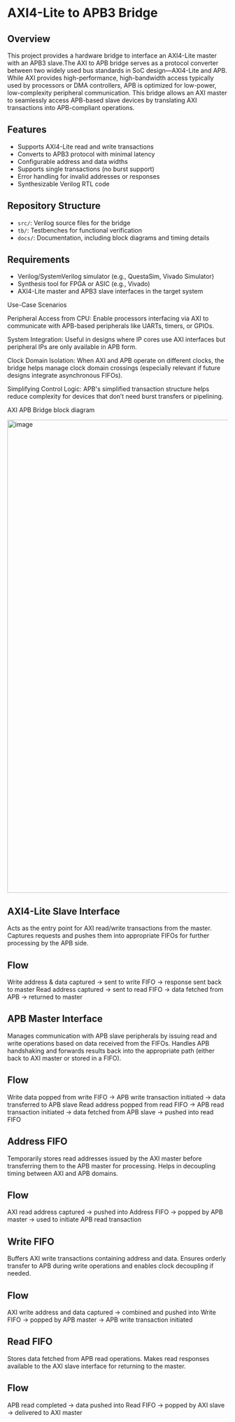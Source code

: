 # AXI4-Lite to APB3 Bridge

## Overview

This project provides a hardware bridge to interface an AXI4-Lite master with an APB3 slave.The AXI to APB bridge serves as a protocol converter between two widely used bus standards in SoC design—AXI4-Lite and APB. 
While AXI provides high-performance, high-bandwidth access typically used by processors or DMA controllers, APB is optimized for low-power, low-complexity peripheral communication. This bridge allows an AXI master to seamlessly access APB-based slave devices by translating AXI transactions into APB-compliant operations.

## Features
- Supports AXI4-Lite read and write transactions
- Converts to APB3 protocol with minimal latency
- Configurable address and data widths
- Supports single transactions (no burst support)
- Error handling for invalid addresses or responses
- Synthesizable Verilog RTL code

## Repository Structure
- `src/`: Verilog source files for the bridge
- `tb/`: Testbenches for functional verification
- `docs/`: Documentation, including block diagrams and timing details


## Requirements
- Verilog/SystemVerilog simulator (e.g., QuestaSim, Vivado Simulator)
- Synthesis tool for FPGA or ASIC (e.g., Vivado)
- AXI4-Lite master and APB3 slave interfaces in the target system


Use-Case Scenarios

Peripheral Access from CPU: 
Enable processors interfacing via AXI to communicate with APB-based peripherals like UARTs, timers, or GPIOs.

System Integration: 
Useful in designs where IP cores use AXI interfaces but peripheral IPs are only available in APB form.

Clock Domain Isolation: 
When AXI and APB operate on different clocks, the bridge helps manage clock domain crossings (especially relevant if future designs integrate asynchronous FIFOs).

Simplifying Control Logic: 
APB's simplified transaction structure helps reduce complexity for devices that don’t need burst transfers or pipelining.


AXI APB Bridge block diagram 

<img width="1920" height="1080" alt="image" src="https://github.com/user-attachments/assets/45e06393-844b-4144-8df5-20f97e344067" />




## AXI4-Lite Slave Interface

Acts as the entry point for AXI read/write transactions from the master. Captures requests and pushes them into appropriate FIFOs for further processing by the APB side.


## Flow
Write address & data captured → sent to write FIFO → response sent back to master
Read address captured → sent to read FIFO → data fetched from APB → returned to master

## APB Master Interface
Manages communication with APB slave peripherals by issuing read and write operations based on data received from the FIFOs. Handles APB handshaking and forwards results back into the appropriate path (either back to AXI master or stored in a FIFO).

## Flow
Write data popped from write FIFO → APB write transaction initiated → data transferred to APB slave
Read address popped from read FIFO → APB read transaction initiated → data fetched from APB slave → pushed into read FIFO

## Address FIFO
Temporarily stores read addresses issued by the AXI master before transferring them to the APB master for processing. Helps in decoupling timing between AXI and APB domains.

## Flow
AXI read address captured → pushed into Address FIFO → popped by APB master → used to initiate APB read transaction

## Write FIFO
Buffers AXI write transactions containing address and data. Ensures orderly transfer to APB during write operations and enables clock decoupling if needed.

## Flow
AXI write address and data captured → combined and pushed into Write FIFO → popped by APB master → APB write transaction initiated

## Read FIFO
Stores data fetched from APB read operations. Makes read responses available to the AXI slave interface for returning to the master.

## Flow
APB read completed → data pushed into Read FIFO → popped by AXI slave → delivered to AXI master

